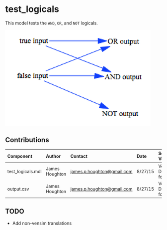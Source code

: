 test_logicals
=============

This model tests the `AND`, `OR`, and `NOT` logicals. 

![test_lookups Vensim screenshot](vensim_screenshot.png)



Contributions
-------------

| Component                      | Author          | Contact                    | Date    | Software Version        |
|:------------------------------ |:--------------- |:-------------------------- |:------- |:----------------------- |
| test_logicals.mdl              | James Houghton  | james.p.houghton@gmail.com | 8/27/15 | Vensim DSS 6.3 for Mac  |
| output.csv                     | James Houghton  | james.p.houghton@gmail.com | 8/27/15 | Vensim DSS 6.3 for Mac  |


TODO
----
- Add non-vensim translations
